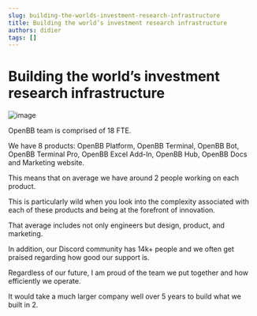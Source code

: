 ```yaml
---
slug: building-the-worlds-investment-research-infrastructure
title: Building the world’s investment research infrastructure
authors: didier
tags: []
---
```


# Building the world’s investment research infrastructure

![image](https://github.com/Meg1211/my-website/assets/88618738/f9ddc301-9ff4-4a5e-b5b6-45d3726101a3)

OpenBB team is comprised of 18 FTE.

We have 8 products: OpenBB Platform, OpenBB Terminal, OpenBB Bot, OpenBB Terminal Pro, OpenBB Excel Add-In, OpenBB Hub, OpenBB Docs and Marketing website.

This means that on average we have around 2 people working on each product.

This is particularly wild when you look into the complexity associated with each of these products and being at the forefront of innovation.

That average includes not only engineers but design, product, and marketing.

In addition, our Discord community has 14k+ people and we often get praised regarding how good our support is.

Regardless of our future, I am proud of the team we put together and how efficiently we operate.

It would take a much larger company well over 5 years to build what we built in 2.

